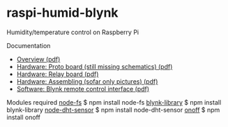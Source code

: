 # raspi-humid-blynk
Humidity/temperature control on Raspberry Pi

Documentation
 <ul>
 <li><a href="docs/Raspberry_Pi_dryer_overview.pdf"> Overview (pdf)</a></li>
 <li><a href="docs/Raspberry_Pi_dryer_hardware_proto.pdf"> Hardware: Proto board (still missing schematics) (pdf)</a></li>
 <li><a href="docs/Raspberry_Pi_dryer_hardware_relay.pdf"> Hardware: Relay board (pdf)</a></li>
 <li><a href="docs/Raspberry_Pi_dryer_hardware_assembling.pdf"> Hardware: Assembling (sofar only pictures) (pdf)</a></li>
 <li><a href="docs/Raspberry_Pi_dryer_blynk.pdf"> Software: Blynk remote control interface (pdf)</a></li>
 </ul>

Modules required
  <a href="https://www.npmjs.com/package/node-fs">node-fs</a>
    $ npm install node-fs
  <a href="https://www.npmjs.com/package/blynk-library">blynk-library</a>
    $ npm install blynk-library
  <a href="https://github.com/momenso/node-dht-sensor">node-dht-sensor</a>
    $ npm install node-dht-sensor
  <a href="https://github.com/fivdi/onoff">onoff</a>
    $ npm install onoff


